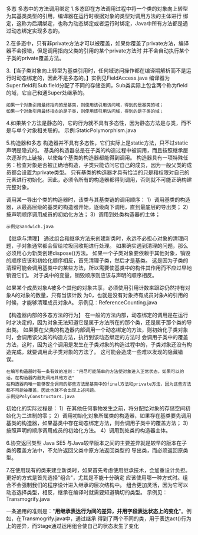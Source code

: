 多态
  多态中的方法调用绑定
 1.多态即在方法调用过程中将一个类的对象向上转型为其基类类型的引用，编译器在运行时根据对象的类型对调用方法的主体进行
    绑定，这称为后期绑定，也称为动态绑定或者运行时绑定，Java中所有方法都是通过动态绑定实现多态的。

 2.在多态中，只有非private方法才可以被覆盖，如果你覆盖了private方法，编译器不会报错，但是调用指向父类的引用的某个private方法时
  并不会自动执行某个子类的private覆盖方法。

 3.【当子类对象向上转型为基类引用时，任何域访问操作都在编译期解析而不是运行时动态绑定的，因此不是多态的。】实例见FieldAccess.java
    编译器为Super.field和Sub.field分配了不同的存储空间，Sub类实际上包含两个称为field的域，它自己和通Super处继承的。

    如果一个对象引用最终指向的是基类，则使用该引用访问域，得到的是基类的域；
    如果一个对象引用最终指向的是子类，则使用该引用访问域，得到的是子类的域；

 4.如果某个方法是静态的，它的行为就不具有多态性，因为静态方法是与类，而不是与单个对象相关联的。
     示例:StaticPolymorphism.java


 5.构造器和多态
    构造器并不具有多态性，它们实际上是static方法，只不过static声明是隐式的。
    基类的构造器总是在子类的构造过程中被调用，而且按照继承层次逐渐向上链接，以使每个基类的构造器都能得到调用。
    构造器具有一项特殊任务：检查对象是否被正确地构造，子类只能访问它自己的成员，因为一般父类的成员都会设置为private类型。
    只有基类的构造器才具有恰当的只是和权限对自己的元素进行初始化。因此，必须令所有的构造器都得到调用，否则就不可能正确构建完整对象。

   调用某一导出个类的构造器时，该类与其基类链的调用顺序：
   1）调用基类的构造器，从最高层级的基类的构造器开始，逐级向下调用，直到最底层的导出类；
   2）按声明顺序调用成员的初始化方法；
   3）调用到处类构造器的主体；

    示例见Sandwich.java

  【继承与清理】
    通过组合和继承方法来创建新类时，永远不必担心对象的清理问题，子对象通常都会留给垃圾回收期进行处理。
    如果确实遇到清理的问题，那么必须用心为新类创建dispose()方法。
    如果一个子类对象要依赖于其他对象，销毁的顺序应该和初始化顺序相反，首先清理子类，然后才是基类。
    这是因为子类的清理可能会调用基类中的某些方法，所以需要使基类中的构件其作用而不应过早地销毁它们。
    对于类中的变量，销毁顺序则应该与声明的顺序相反。

   如果某个成员对象A被多个其他的对象共享，必须使用引用计数来跟踪仍然持有对象A的对象的数量，只有当该计数
    为0，也就是没有对象持有成员对象A的引用的时候，才能够清理成员对象A。 示例见：ReferenceCounting.java


 【构造器内部的多态方法的行为】
  在一般的方法内部，动态绑定的调用是在运行时才决定的，因为对象无法知道它是属于方法所在的那个类，还是属于那个类的导出类。
  如果要在父类的构造器内部调用一个动态绑定的方法，则初始化子类对象时，会调用该父类的构造方法，执行到该动态绑定的方法时
  会调用子类中的覆盖方法，这时，因为这个调用是发生在子类对象的构造过程中的，子类对象还没有构造完成，就要调用此子类对象的方法了。
  这可能会造成一些难以发现的隐藏错误。

    在编写构造器时有一条有效的准则："用尽可能简单的方法使对象进入正常状态，如果可以的话，在构造器内避免调用其他方法"
    在构造器内唯一能够安全调用的那些方法是基类中的final方法和private方法，因为这些方法都不可能被覆盖，因此也就不会出现上述问题。
    示例见PolyConstructors.java

  初始化的实际过程是：
    1）在其他任何事物发生之前，将分配给对象的存储空间初始化为二进制的零；
    2）调用初始化对象所属类的构造器，如果存在基类要先调用基类的构造器，如果基类中存在动态绑定方法，则会调用子类中的覆盖方法；
    3）按照声明的顺序调用成员的初始化方法。
    4）调用到处类的构造器主体。


  6.协变返回类型
    Java SE5 与Java较早版本之间的主要差异就是较早的版本在子类的覆盖方法中，不允许返回父类中原方法返回类型的
    导出类，而必须返回原类型。

  7.在使用现有的类来建立新类时，如果首先考虑使用继承技术，会加重设计负担。更好的方式是首先选择"组合"，尤其是不能十分确定
   应该使用哪一种方式时。组合不会强制我们的程序设计进入继承的层次结构中。
   组合更加灵活，因为它可以动态选择类型，相反，继承在编译时就需要知道确切的类型。
   示例见：Transmogrify.java

   一条通用的准则是："**用继承表达行为间的差异，并用字段表达状态上的变化**"。例如，在Transmogrify.java中，通过继承
   得到了两个不同的类，用于表达act()行为上的差异，而Stage通过运用组合使自己的状态发生了变化










